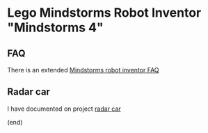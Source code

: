 # Lego Mindstorms Robot Inventor "Mindstorms 4"

## FAQ

There is an extended [Mindstorms robot inventor FAQ](faq.md)

## Radar car

I have documented on project [radar car](radarcar)

(end)
